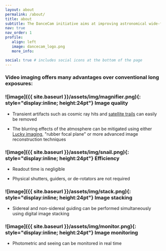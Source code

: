 ```yaml
---
layout: about
permalink: /about/
title: about
subtitle: The DanceCam initiative aims at improving astronomical wide-field imaging from the ground, using a combination of machine learning and high resolution video streams of the deep sky.
nav: true
nav_order: 1
profile:
   align: left
   image: dancecam_logo.png
   more_info: 

social: true # includes social icons at the bottom of the page
---
```


### Video imaging offers many advantages over conventional long exposures:

### ![image]({{ site.baseurl }}/assets/img/magnifier.png){: style="display:inline; height:24pt"} Image quality

* Transient artifacts such as cosmic ray hits and [satellite trails](https://en.wikipedia.org/wiki/Satellite_flare) can easily be removed

* The blurring effects of the atmosphere can be mitigated using either [Lucky imaging](https://en.wikipedia.org/wiki/Lucky_imaging), "rubber focal plane" or more advanced image reconstruction techniques


### ![image]({{ site.baseurl }}/assets/img/snail.png){: style="display:inline; height:24pt"} Efficiency

* Readout time is negligible

* Physical shutters, guiders, or de-rotators are not required


### ![image]({{ site.baseurl }}/assets/img/stack.png){: style="display:inline; height:24pt"} Image stacking

* Sidereal and non-sidereal guiding can be performed simultaneously using digital image stacking


### ![image]({{ site.baseurl }}/assets/img/monitor.png){: style="display:inline; height:24pt"} Image monitoring

* Photometric and seeing can be monitored in real time 

